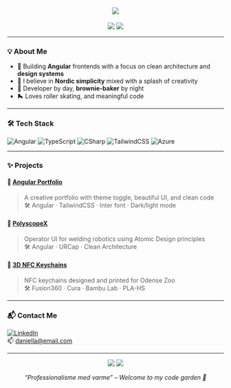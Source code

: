 <h1 align="center">
  <img src="https://readme-typing-svg.herokuapp.com?font=Inter&size=28&pause=1000&color=4B7DA9&background=F5F7FA00&center=true&vCenter=true&multiline=true&width=800&height=90&lines=Hi+I'm+Daniella+👋;A+passionate+Full-Stack+Software+Developer.">
</h1>

<p align="center">
  <img src="https://img.shields.io/badge/Made_with-Love-D5A76F?style=flat-square&logo=github&logoColor=white">
  <img src="https://img.shields.io/badge/Coffee-Powered-4B7DA9?style=flat-square&logo=buymeacoffee&logoColor=white">
</p>

---

### 💡 About Me
- 🔧 Building **Angular** frontends with a focus on clean architecture and **design systems**
- 🌿 I believe in **Nordic simplicity** mixed with a splash of creativity
- 🍫 Developer by day, **brownie-baker** by night
- 🛼 Loves roller skating, and meaningful code

---

### 🛠 Tech Stack

![Angular](https://img.shields.io/badge/Angular-DD0031?style=flat-square&logo=angular&logoColor=white)
![TypeScript](https://img.shields.io/badge/TypeScript-4B7DA9?style=flat-square&logo=typescript&logoColor=white)
![CSharp](https://img.shields.io/badge/C%23-2B2E32?style=flat-square&logo=csharp&logoColor=D5A76F)
![TailwindCSS](https://img.shields.io/badge/TailwindCSS-C9D8E4?style=flat-square&logo=tailwindcss&logoColor=4B7DA9)
![Azure](https://img.shields.io/badge/Azure-0078D4?style=flat-square&logo=microsoftazure&logoColor=white)

---

### ✨ Projects

#### 🔗 [Angular Portfolio](https://your-live-site.com)
> A creative portfolio with theme toggle, beautiful UI, and clean code  
> 🛠 Angular · TailwindCSS · Inter font · Dark/light mode

#### 🔗 [PolyscopeX](https://github.com/your-repo)
> Operator UI for welding robotics using Atomic Design principles  
> 🛠 Angular · URCap · Clean Architecture

#### 🔗 [3D NFC Keychains](https://github.com/your-repo)
> NFC keychains designed and printed for Odense Zoo  
> 🛠 Fusion360 · Cura · Bambu Lab · PLA-HS

---

### 📬 Contact Me

[![LinkedIn](https://img.shields.io/badge/LinkedIn-4B7DA9?style=flat-square&logo=linkedin&logoColor=white)](https://linkedin.com/in/daniella-clemmensen)  
📫 [daniella@email.com](mailto:daniella@email.com)

---

<p align="center">
  <img src="https://img.shields.io/badge/Nordisk%20simplicity-D5A76F?style=for-the-badge">
  <img src="https://img.shields.io/badge/Creativity%20inside-4B7DA9?style=for-the-badge">
</p>

<p align="center"><em>“Professionalisme med varme” – Welcome to my code garden 🌱</em></p>
